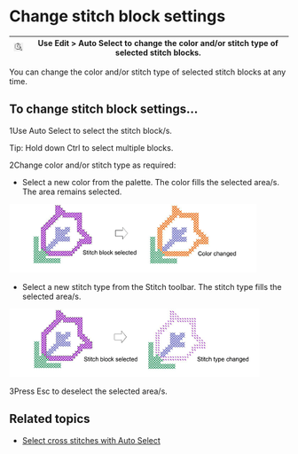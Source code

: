 # Change stitch block settings

| ![AutoSelect00016.png](assets/AutoSelect00016.png) | Use Edit > Auto Select to change the color and/or stitch type of selected stitch blocks. |
| -------------------------------------------------- | ---------------------------------------------------------------------------------------- |

You can change the color and/or stitch type of selected stitch blocks at any time.

## To change stitch block settings...

1Use Auto Select to select the stitch block/s.

Tip: Hold down Ctrl to select multiple blocks.

2Change color and/or stitch type as required:

- Select a new color from the palette. The color fills the selected area/s. The area remains selected.

![cross-stitch_editing00017.png](assets/cross-stitch_editing00017.png)

- Select a new stitch type from the Stitch toolbar. The stitch type fills the selected area/s.

![cross-stitch_editing00020.png](assets/cross-stitch_editing00020.png)

3Press Esc to deselect the selected area/s.

## Related topics

- [Select cross stitches with Auto Select](Select_cross_stitches_with_Auto_Select)
